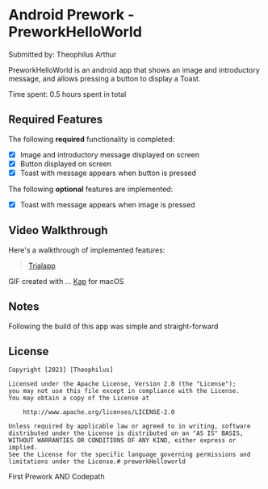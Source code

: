 # Android Prework - PreworkHelloWorld

Submitted by: Theophilus Arthur

PreworkHelloWorld is an android app that shows an image and introductory message, and allows pressing a button to display a Toast. 

Time spent: 0.5 hours spent in total

## Required Features

The following **required** functionality is completed:

* [x] Image and introductory message displayed on screen
* [x] Button displayed on screen
* [x] Toast with message appears when button is pressed 

The following **optional** features are implemented:

* [x]  Toast with message appears when image is pressed 

## Video Walkthrough

Here's a walkthrough of implemented features:

<blockquote class="imgur-embed-pub" lang="en" data-id="a/xsbhxyO"  ><a href="//imgur.com/a/xsbhxyO">Trialapp</a></blockquote>

GIF created with ... [Kap](https://getkap.co/) for macOS

## Notes

Following the build of this app was simple and straight-forward

## License

    Copyright [2023] [Theophilus]

    Licensed under the Apache License, Version 2.0 (the "License");
    you may not use this file except in compliance with the License.
    You may obtain a copy of the License at

        http://www.apache.org/licenses/LICENSE-2.0

    Unless required by applicable law or agreed to in writing, software
    distributed under the License is distributed on an "AS IS" BASIS,
    WITHOUT WARRANTIES OR CONDITIONS OF ANY KIND, either express or implied.
    See the License for the specific language governing permissions and
    limitations under the License.# preworkHelloworld
First Prework AND Codepath
